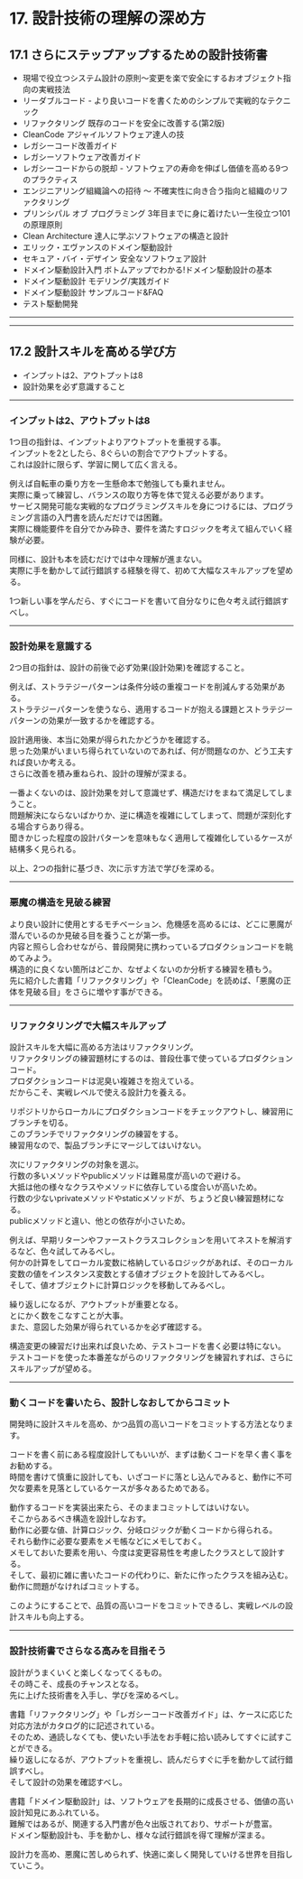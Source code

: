 # 17. 設計技術の理解の深め方

## 17.1 さらにステップアップするための設計技術書

- 現場で役立つシステム設計の原則～変更を楽で安全にするおオブジェクト指向の実戦技法  
- リーダブルコード - より良いコードを書くためのシンプルで実戦的なテクニック  
- リファクタリング 既存のコードを安全に改善する(第2版)  
- CleanCode アジャイルソフトウェア達人の技  
- レガシーコード改善ガイド  
- レガシーソフトウェア改善ガイド  
- レガシーコードからの脱却 - ソフトウェアの寿命を伸ばし価値を高める9つのプラクティス  
- エンジニアリング組織論への招待 ～ 不確実性に向き合う指向と組織のリファクタリング  
- プリンシパル オブ プログラミング 3年目までに身に着けたい一生役立つ101の原理原則  
- Clean Architecture 達人に学ぶソフトウェアの構造と設計  
- エリック・エヴァンスのドメイン駆動設計  
- セキュア・バイ・デザイン 安全なソフトウェア設計  
- ドメイン駆動設計入門 ボトムアップでわかる!ドメイン駆動設計の基本  
- ドメイン駆動設計 モデリング/実践ガイド  
- ドメイン駆動設計 サンプルコード&FAQ  
- テスト駆動開発  

---
---

## 17.2 設計スキルを高める学び方

- インプットは2、アウトプットは8  
- 設計効果を必ず意識すること  

---

### インプットは2、アウトプットは8

1つ目の指針は、インプットよりアウトプットを重視する事。  
インプットを2としたら、8ぐらいの割合でアウトプットする。  
これは設計に限らず、学習に関して広く言える。  

例えば自転車の乗り方を一生懸命本で勉強しても乗れません。  
実際に乗って練習し、バランスの取り方等を体で覚える必要があります。  
サービス開発可能な実戦的なプログラミングスキルを身につけるには、プログラミング言語の入門書を読んだだけでは困難。  
実際に機能要件を自分でかみ砕き、要件を満たすロジックを考えて組んでいく経験が必要。  

同様に、設計も本を読むだけでは中々理解が進まない。  
実際に手を動かして試行錯誤する経験を得て、初めて大幅なスキルアップを望める。  

1つ新しい事を学んだら、すぐにコードを書いて自分なりに色々考え試行錯誤すべし。  

---

### 設計効果を意識する

2つ目の指針は、設計の前後で必ず効果(設計効果)を確認すること。  

例えば、ストラテジーパターンは条件分岐の重複コードを削減んする効果がある。  
ストラテジーパターンを使うなら、適用するコードが抱える課題とストラテジーパターンの効果が一致するかを確認する。  

設計適用後、本当に効果が得られたかどうかを確認する。  
思った効果がいまいち得られていないのであれば、何が問題なのか、どう工夫すれば良いか考える。  
さらに改善を積み重ねられ、設計の理解が深まる。  

一番よくないのは、設計効果を対して意識せず、構造だけをまねて満足してしまうこと。  
問題解決にならないばかりか、逆に構造を複雑にしてしまって、問題が深刻化する場合すらあり得る。  
聞きかじった程度の設計パターンを意味もなく適用して複雑化しているケースが結構多く見られる。  

以上、2つの指針に基づき、次に示す方法で学びを深める。  

---

### 悪魔の構造を見破る練習

より良い設計に使用とするモチベーション、危機感を高めるには、どこに悪魔が潜んでいるのか見破る目を養うことが第一歩。  
内容と照らし合わせながら、普段開発に携わっているプロダクションコードを眺めてみよう。  
構造的に良くない箇所はどこか、なぜよくないのか分析する練習を積もう。  
先に紹介した書籍「リファクタリング」や「CleanCode」を読めば、「悪魔の正体を見破る目」をさらに増やす事ができる。  

---

### リファクタリングで大幅スキルアップ

設計スキルを大幅に高める方法はリファクタリング。  
リファクタリングの練習題材にするのは、普段仕事で使っているプロダクションコード。  
プロダクションコードは泥臭い複雑さを抱えている。  
だからこそ、実戦レベルで使える設計力を養える。  

リポジトリからローカルにプロダクションコードをチェックアウトし、練習用にブランチを切る。  
このブランチでリファクタリングの練習をする。  
練習用なので、製品ブランチにマージしてはいけない。  

次にリファクタリングの対象を選ぶ。  
行数の多いメソッドやpublicメソッドは難易度が高いので避ける。  
大抵は他の様々なクラスやメソッドに依存している度合いが高いため。  
行数の少ないprivateメソッドやstaticメソッドが、ちょうど良い練習題材になる。  
publicメソッドと違い、他との依存が小さいため。  

例えば、早期リターンやファーストクラスコレクションを用いてネストを解消するなど、色々試してみるべし。  
何かの計算をしてローカル変数に格納しているロジックがあれば、そのローカル変数の値をインスタンス変数とする値オブジェクトを設計してみるべし。  
そして、値オブジェクトに計算ロジックを移動してみるべし。  

繰り返しになるが、アウトプットが重要となる。  
とにかく数をこなすことが大事。  
また、意図した効果が得られているかを必ず確認する。  

構造変更の練習だけ出来れば良いため、テストコードを書く必要は特にない。  
テストコードを使った本番差ながらのリファクタリングを練習れすれば、さらにスキルアップが望める。  

---

### 動くコードを書いたら、設計しなおしてからコミット

開発時に設計スキルを高め、かつ品質の高いコードをコミットする方法となります。  

コードを書く前にある程度設計してもいいが、まずは動くコードを早く書く事をお勧めする。  
時間を書けて慎重に設計しても、いざコードに落とし込んでみると、動作に不可欠な要素を見落としているケースが多々あるためである。  

動作するコードを実装出来たら、そのままコミットしてはいけない。  
そこからあるべき構造を設計しなおす。  
動作に必要な値、計算ロジック、分岐ロジックが動くコードから得られる。  
それら動作に必要な要素をメモ帳などにメモしておく。  
メモしておいた要素を用い、今度は変更容易性を考慮したクラスとして設計する。  
そして、最初に雑に書いたコードの代わりに、新たに作ったクラスを組み込む。  
動作に問題がなければコミットする。  

このようにすることで、品質の高いコードをコミットできるし、実戦レベルの設計スキルも向上する。  

---

### 設計技術書でさらなる高みを目指そう

設計がうまくいくと楽しくなってくるもの。  
その時こそ、成長のチャンスとなる。  
先に上げた技術書を入手し、学びを深めるべし。  

書籍「リファクタリング」や「レガシーコード改善ガイド」は、ケースに応じた対応方法がカタログ的に記述されている。  
そのため、通読しなくても、使いたい手法をお手軽に拾い読みしてすぐに試すことができる。  
繰り返しになるが、アウトプットを重視し、読んだらすぐに手を動かして試行錯誤すべし。  
そして設計の効果を確認すべし。  

書籍「ドメイン駆動設計」は、ソフトウェアを長期的に成長させる、価値の高い設計知見にあふれている。  
難解ではあるが、関連する入門書が色々出版されており、サポートが豊富。  
ドメイン駆動設計も、手を動かし、様々な試行錯誤を得て理解が深まる。  

設計力を高め、悪魔に苦しめられず、快適に楽しく開発していける世界を目指していこう。  
